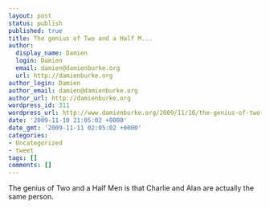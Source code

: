 ```yaml
---
layout: post
status: publish
published: true
title: The genius of Two and a Half M...
author:
  display_name: Damien
  login: Damien
  email: damien@damienburke.org
  url: http://damienburke.org
author_login: Damien
author_email: damien@damienburke.org
author_url: http://damienburke.org
wordpress_id: 311
wordpress_url: http://www.damienburke.org/2009/11/10/the-genius-of-two-and-a-half-m/
date: '2009-11-10 21:05:02 +0000'
date_gmt: '2009-11-11 02:05:02 +0000'
categories:
- Uncategorized
- tweet
tags: []
comments: []
---
```

<p>The genius of Two and a Half Men is that Charlie and Alan are actually the same person.</p>
